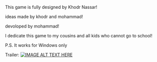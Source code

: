 This game is fully designed by Khodr Nassar! 


ideas made by khodr and mohammad!

devoloped by mohammad! 

I dedicate this game to my cousins and all kids who cannot go to school! 

P.S. It works for Windows only 

Trailer: 
[![IMAGE ALT TEXT HERE](https://img.youtube.com/vi/zCe1JZQ1CMI/0.jpg)](https://www.youtube.com/watch?v=zCe1JZQ1CMI)
